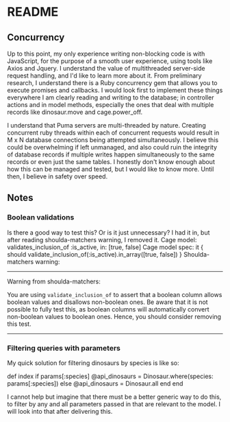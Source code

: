 # README

## Concurrency
Up to this point, my only experience writing non-blocking code is with JavaScript, for the purpose of a smooth user experience, using tools like Axios and Jquery. I understand the value of multithreaded server-side request handling, and I'd like to learn more about it. From preliminary research, I understand there is a Ruby concurrency gem that allows you to execute promises and callbacks.
I would look first to implement these things everywhere I am clearly reading and writing to the database; in controller actions and in model methods, especially the ones that deal with multiple records like dinosaur.move and cage.power_off.

I understand that Puma servers are multi-threaded by nature. Creating concurrent ruby threads within each of concurrent requests would result in M x N database connections being attempted simultaneously. I believe this could be overwhelming if left unmanaged, and also could ruin the integrity of database records if multiple writes happen simultaneously to the same records or even just the same tables. I honestly don't know enough about how this can be managed and tested, but I would like to know more. Until then, I believe in safety over speed.

## Notes

### Boolean validations
Is there a good way to test this? Or is it just unnecessary? I had it in, but after reading shoulda-matchers warning, I removed it.
Cage model:
validates_inclusion_of :is_active, in: [true, false]
Cage model spec:
it { should validate_inclusion_of(:is_active).in_array([true, false]) }
Shoulda-matchers warning:
************************************************************************
Warning from shoulda-matchers:

You are using `validate_inclusion_of` to assert that a boolean column
allows boolean values and disallows non-boolean ones. Be aware that it
is not possible to fully test this, as boolean columns will
automatically convert non-boolean values to boolean ones. Hence, you
should consider removing this test.
************************************************************************

### Filtering queries with parameters
My quick solution for filtering dinosaurs by species is like so:

  def index
    if params[:species]
      @api_dinosaurs = Dinosaur.where(species: params[:species])
    else
      @api_dinosaurs = Dinosaur.all
    end
  end

I cannot help but imagine that there must be a better generic way to do this, to filter by any and all parameters passed in that are relevant to the model. I will look into that after delivering this.